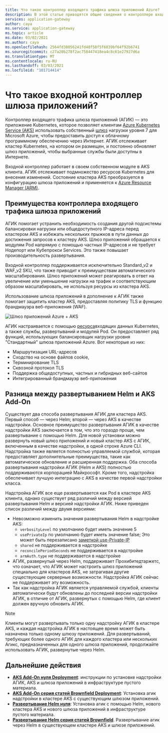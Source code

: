 ```yaml
---
title: Что такое контроллер входящего трафика шлюза приложений Azure?
description: В этой статье приводятся общие сведения о контроллере входящего трафика шлюза приложений.
services: application-gateway
author: caya
ms.service: application-gateway
ms.topic: article
ms.date: 03/02/2021
ms.author: caya
ms.openlocfilehash: 2564fd38056241fd48f58f5f6039bf64f92b6741
ms.sourcegitcommit: c27a20b278f2ac758447418ea4c8c61e27927d6a
ms.translationtype: MT
ms.contentlocale: ru-RU
ms.lasthandoff: 03/03/2021
ms.locfileid: "101714414"
---
```

# <a name="what-is-application-gateway-ingress-controller"></a>Что такое входной контроллер шлюза приложений?
Контроллер входящего трафика шлюза приложений (АГИК) — это приложение Kubernetes, которое позволяет клиентам [Azure Kubernetes Service (AKS)](https://azure.microsoft.com/services/kubernetes-service/) использовать собственный [шлюз](https://azure.microsoft.com/services/application-gateway/) нагрузки уровня 7 для Microsoft Azure, чтобы предоставить доступ к облачному программному обеспечению через Интернет. АГИК отслеживает кластер Kubernetes, на котором он размещен, и постоянно обновляет шлюз приложений, чтобы выбранные службы были доступны в Интернете.

Входной контроллер работает в своем собственном модуле в AKS клиента. АГИК отслеживает подмножество ресурсов Kubernetes для внесения изменений. Состояние кластера AKS преобразуется в конфигурацию шлюза приложений и применяется к [Azure Resource Manager (ARM)](../azure-resource-manager/management/overview.md).

## <a name="benefits-of-application-gateway-ingress-controller"></a>Преимущества контроллера входящего трафика шлюза приложений
АГИК помогает устранить необходимость создания другой подсистемы балансировки нагрузки или общедоступного IP-адреса перед кластером AKS и избежать нескольких прыжков в пути данных до достижения запросов к кластеру AKS. Шлюз приложений обращается к модулям Pod напрямую с помощью частных IP-адресов и не требует Нодепорт или Кубепрокси Services. Это также повышает производительность развертывания.

Входной контроллер поддерживается исключительно Standard_v2 и WAF_v2 SKU, что также приводит к преимуществам автоматического масштабирования. Шлюз приложений может реагировать в ответ на увеличение или уменьшение нагрузки на трафик и соответствующим образом масштабировать, не используя ресурсы из кластера AKS.

Использование шлюза приложений в дополнение к АГИК также помогает защитить кластер AKS, предоставляя политику TLS и функцию брандмауэра веб-приложения (WAF).

![Шлюз приложений Azure + AKS](./media/application-gateway-ingress-controller-overview/architecture.png)

АГИК настраивается с помощью [ресурса](https://kubernetes.io/docs/user-guide/ingress/)входящих данных Kubernetes, а также службы, развертываний и модулей Pod. Он предоставляет ряд функций, использующих балансировщик нагрузки уровня "Стандартный" шлюза приложений Azure. Вот некоторые из них:
  - Маршрутизация URL-адресов
  - Сходство на основе файлов cookie,
  - Терминирование TLS
  - Сквозной протокол TLS
  - Поддержка общедоступных, частных и гибридных веб-сайтов
  - Интегрированный брандмауэр веб-приложения

## <a name="difference-between-helm-deployment-and-aks-add-on"></a>Разница между развертыванием Helm и AKS Add-On
Существует два способа развертывания АГИК для кластера AKS. Первый способ — через Helm; второй — через AKS в качестве надстройки. Основное преимущество развертывания АГИК в качестве надстройки AKS заключается в том, что это гораздо проще, чем развертывание с помощью Helm. Для новой установки можно развернуть новый шлюз приложений и новый кластер AKS с АГИК, включенным в качестве надстройки, в одной строке Azure CLI. Надстройка также является полностью управляемой службой, которая предоставляет дополнительные преимущества, такие как автоматическое обновление и расширенная поддержка. Оба способа развертывания надстройки АГИК (Helm и AKS) полностью поддерживаются корпорацией Майкрософт. Кроме того, надстройка обеспечивает лучшую интеграцию с AKS в качестве первой надстройки класса.

Надстройка АГИК все еще развертывается как Pod в кластере AKS клиента, однако существует ряд различий между версией развертывания Helm и версией надстройки АГИК. Ниже приведен список различий между двумя версиями: 
  - Невозможно изменить значения развертывания Helm в надстройке AKS:
    - `verbosityLevel` по умолчанию будет иметь значение 5
    - `usePrivateIp` по умолчанию будет иметь значение false; Это может быть перезаписано [заметкой use-Private-IP](ingress-controller-annotations.md#use-private-ip)
    - `shared` не поддерживается в надстройке 
    - `reconcilePeriodSeconds` не поддерживается в надстройке
    - `armAuth.type` не поддерживается в надстройке
  - АГИК, развернутый через Helm, поддерживает Прохибитедтаржетс, что означает, что АГИК может настроить шлюз приложений специально для кластеров AKS, не затрагивая другие существующие серверные возможности. Надстройка АГИК сейчас не поддерживает эту возможность. 
  - Так как надстройка АГИК является управляемой службой, клиенты автоматически будут обновлены до последней версии надстройки АГИК, в отличие от АГИК, развернутых с помощью Helm, где клиент должен вручную обновить АГИК. 

> [!NOTE]
> Клиенты могут развертывать только одну надстройку АГИК в кластере AKS, и каждая надстройка АГИК в настоящее время может быть назначена только одному шлюзу приложений. Для развертываний, требующих более одного АГИК для каждого кластера или нескольких Агикс, предназначенных для одного шлюза приложений, продолжайте использовать АГИК, развернутые через Helm. 

## <a name="next-steps"></a>Дальнейшие действия
- [**AKS Add-On нуля Deployment**](tutorial-ingress-controller-add-on-new.md): инструкции по установке надстройки АГИК, AKS и шлюза приложений в инфраструктуре пустого материала.
- [**AKS Add-On серия статей Brownfield Deployment**](tutorial-ingress-controller-add-on-existing.md): Установка агик надстройки в кластере AKS с существующим шлюзом приложений.
- [**Развертывание Helm нуля**](ingress-controller-install-new.md): Установка агик с помощью Helm, нового кластера AKS и нового шлюза приложений в инфраструктуре пустого материала.
- [**Развертывание Helm серия статей Brownfield**](ingress-controller-install-existing.md). Развертывание агик через Helm в существующем кластере AKS и шлюзе приложений.